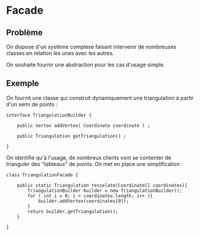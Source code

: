 # Facade

## Problème

On dispose d'un système complexe faisant intervenir de nombreuses classes
en relation les unes avec les autres.

On souhaite fournir une abstraction pour les cas d'usage simple.

## Exemple

On fournit une classe qui construit dynamiquement une triangulation
à partir d'un semi de points :

```
interface TriangulationBuilder {

    public Vertex addVertex( Coordinate coordinate ) ;

    public Triangulation getTriangulation() ;

}
```

On identifie qu'à l'usage, de nombreux clients vont se contenter de trianguler
des "tableaux" de points. On met en place une simplification :

```
class TriangulationFacade {

    public static Triangulation tesselate(Coordinate[] coordinates){
        TriangulationBuilder builder = new TriangulationBuilder();
        for ( int i = 0; i < coordinates.length; i++ ){
            builder.addVertex(coordinates[0]);
        }
        return builder.getTriangulation();
    }

}
```
